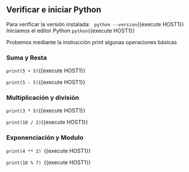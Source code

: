 ## Verificar e iniciar Python
Para verificar la versión instalada:
` python --version`{{execute HOST1}}
Iniciamos el editor Python
` python `{{execute HOST1}}

Probemos mediante la instrucción print algunas operaciones básicas
### Suma y Resta
`print(5 + 5)`{{execute HOST1}}

`print(5 - 5)`{{execute HOST1}}

### Multiplicación y división
`print(3 * 5)`{{execute HOST1}}

`print(10 / 2)`{{execute HOST1}}

### Exponenciación y Modulo
`print(4 ** 2) `{{execute HOST1}}

`print(18 % 7) `{{execute HOST1}}
